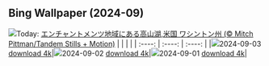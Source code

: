 ## Bing Wallpaper (2024-09)
![](https://www.bing.com/th?id=OHR.AlpineLakes_JA-JP6421290140_UHD.jpg&w=1000)Today: [エンチャントメンツ地域にある高山湖,米国 ワシントン州 (© Mitch Pittman/Tandem Stills + Motion)](https://www.bing.com/th?id=OHR.AlpineLakes_JA-JP6421290140_UHD.jpg&rf=LaDigue_UHD.jpg&pid=hp&w=3840&h=2160&rs=1&c=4)
|      |      |      |
| :----: | :----: | :----: |
|![](https://www.bing.com/th?id=OHR.AlpineLakes_JA-JP6421290140_UHD.jpg&pid=hp&w=384&h=216&rs=1&c=4)2024-09-03 [download 4k](https://www.bing.com/th?id=OHR.AlpineLakes_JA-JP6421290140_UHD.jpg&rf=LaDigue_UHD.jpg&pid=hp&w=3840&h=2160&rs=1&c=4)|![](https://www.bing.com/th?id=OHR.BuracodasAraras_JA-JP6532536495_UHD.jpg&pid=hp&w=384&h=216&rs=1&c=4)2024-09-02 [download 4k](https://www.bing.com/th?id=OHR.BuracodasAraras_JA-JP6532536495_UHD.jpg&rf=LaDigue_UHD.jpg&pid=hp&w=3840&h=2160&rs=1&c=4)|![](https://www.bing.com/th?id=OHR.ThamesLondon_JA-JP6657553394_UHD.jpg&pid=hp&w=384&h=216&rs=1&c=4)2024-09-01 [download 4k](https://www.bing.com/th?id=OHR.ThamesLondon_JA-JP6657553394_UHD.jpg&rf=LaDigue_UHD.jpg&pid=hp&w=3840&h=2160&rs=1&c=4)|
